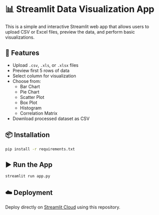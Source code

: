 # 📊 Streamlit Data Visualization App

This is a simple and interactive Streamlit web app that allows users to upload CSV or Excel files, preview the data, and perform basic visualizations.

## 🚀 Features

- Upload `.csv`, `.xls`, or `.xlsx` files
- Preview first 5 rows of data
- Select column for visualization
- Choose from:
  - Bar Chart
  - Pie Chart
  - Scatter Plot
  - Box Plot
  - Histogram
  - Correlation Matrix
- Download processed dataset as CSV

## 📦 Installation

```bash
pip install -r requirements.txt
```

## ▶️ Run the App

```bash
streamlit run app.py
```

## ☁️ Deployment

Deploy directly on [Streamlit Cloud](https://streamlit.io/cloud) using this repository.

